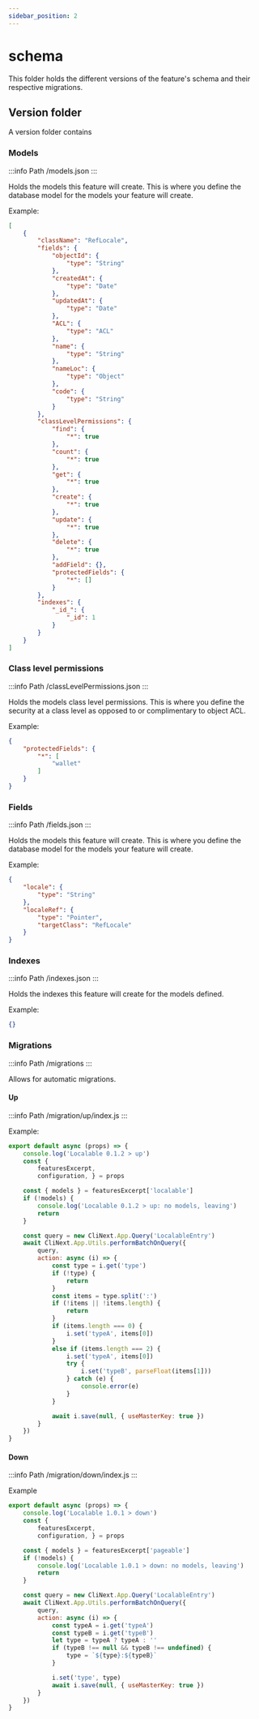 ```yaml
---
sidebar_position: 2
---
```


# schema

This folder holds the different versions of the feature's schema and their respective migrations.

## Version folder
A version folder contains

### Models
:::info Path 
/models.json
:::

Holds the models this feature will create.
This is where you define the database model for the models your feature will create.

Example:

```json
[
    {
        "className": "RefLocale",
        "fields": {
            "objectId": {
                "type": "String"
            },
            "createdAt": {
                "type": "Date"
            },
            "updatedAt": {
                "type": "Date"
            },
            "ACL": {
                "type": "ACL"
            },
            "name": {
                "type": "String"
            },
            "nameLoc": {
                "type": "Object"
            },
            "code": {
                "type": "String"
            }
        },
        "classLevelPermissions": {
            "find": {
                "*": true
            },
            "count": {
                "*": true
            },
            "get": {
                "*": true
            },
            "create": {
                "*": true
            },
            "update": {
                "*": true
            },
            "delete": {
                "*": true
            },
            "addField": {},
            "protectedFields": {
                "*": []
            }
        },
        "indexes": {
            "_id_": {
                "_id": 1
            }
        }
    }
]
```

### Class level permissions
:::info Path 
/classLevelPermissions.json
:::

Holds the models class level permissions.
This is where you define the security at a class level as opposed to or complimentary to object ACL.

Example:

```json
{
    "protectedFields": {
        "*": [
            "wallet"
        ]
    }
}
```

### Fields
:::info Path 
/fields.json
:::

Holds the models this feature will create.
This is where you define the database model for the models your feature will create.

Example:

```json
{
    "locale": {
        "type": "String"
    },
    "localeRef": {
        "type": "Pointer",
        "targetClass": "RefLocale"
    }
}
```

### Indexes
:::info Path 
/indexes.json
:::

Holds the indexes this feature will create for the models defined.

Example:

```json
{}
```

### Migrations
:::info Path 
/migrations
:::

Allows for automatic migrations.

#### Up
:::info Path 
/migration/up/index.js
:::

Example:

```js
export default async (props) => {
    console.log('Localable 0.1.2 > up')
    const {
        featuresExcerpt,
        configuration, } = props

    const { models } = featuresExcerpt['localable']
    if (!models) {
        console.log('Localable 0.1.2 > up: no models, leaving')
        return
    }

    const query = new CliNext.App.Query('LocalableEntry')
    await CliNext.App.Utils.performBatchOnQuery({
        query,
        action: async (i) => {
            const type = i.get('type')
            if (!type) {
                return
            }
            const items = type.split(':')
            if (!items || !items.length) {
                return
            }
            if (items.length === 0) {
                i.set('typeA', items[0])
            }
            else if (items.length === 2) {
                i.set('typeA', items[0])
                try {
                    i.set('typeB', parseFloat(items[1]))
                } catch (e) {
                    console.error(e)
                }
            }

            await i.save(null, { useMasterKey: true })
        }
    })
}
```

#### Down
:::info Path 
/migration/down/index.js
:::

Example
```js
export default async (props) => {
    console.log('Localable 1.0.1 > down')
    const {
        featuresExcerpt,
        configuration, } = props

    const { models } = featuresExcerpt['pageable']
    if (!models) {
        console.log('Localable 1.0.1 > down: no models, leaving')
        return
    }

    const query = new CliNext.App.Query('LocalableEntry')
    await CliNext.App.Utils.performBatchOnQuery({
        query,
        action: async (i) => {
            const typeA = i.get('typeA')
            const typeB = i.get('typeB')
            let type = typeA ? typeA : ''
            if (typeB !== null && typeB !== undefined) {
                type = `${type}:${typeB}`
            }

            i.set('type', type)
            await i.save(null, { useMasterKey: true })
        }
    })
}
```